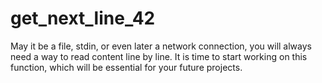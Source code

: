 # get_next_line_42

May it be a file, stdin, or even later a network connection, you will always need a way to read content line by line. It is time to start working on this function, which will be essential for your future projects.
